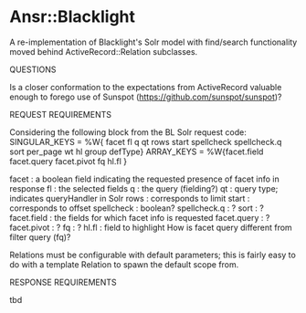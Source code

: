 Ansr::Blacklight
=================

A re-implementation of Blacklight's Solr model with find/search functionality moved behind ActiveRecord::Relation subclasses.

QUESTIONS

Is a closer conformation to the expectations from ActiveRecord valuable enough to forego use of Sunspot (https://github.com/sunspot/sunspot)?

REQUEST REQUIREMENTS

Considering the following block from the BL Solr request code:
  SINGULAR_KEYS = %W{ facet fl q qt rows start spellcheck spellcheck.q sort 
  per_page wt hl group defType}
  ARRAY_KEYS = %W{facet.field facet.query facet.pivot fq hl.fl }

facet : a boolean field indicating the requested presence of facet info in response
fl : the selected fields
q : the query (fielding?)
qt : query type; indicates queryHandler in Solr
rows : corresponds to limit
start : corresponds to offset
spellcheck : boolean?
spellcheck.q : ?
sort : ?
facet.field : the fields for which facet info is requested
facet.query : ?
facet.pivot : ?
fq : ?
hl.fl : field to highlight
How is facet query different from filter query (fq)?

Relations must be configurable with default parameters; this is fairly easy to do with a template Relation to spawn the default scope from.

RESPONSE REQUIREMENTS

tbd
